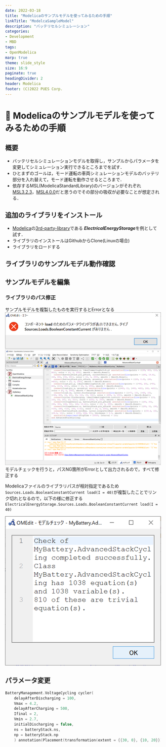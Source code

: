 ```yaml
---
date: 2022-03-18
title: "Modelicaのサンプルモデルを使ってみるための手順"
linkTitle: "ModelcaSampleModel"
description: "バッテリセルシミュレーション"
categories:
- Development
- MBD
tags:
- OpenModelica
marp: true
theme: slide_style
size: 16:9
paginate: true
headingDivider: 2
header: Modelica
footer: (C)2022 PUES Corp.
---
```

# <!-- fit --> :memo: Modelicaのサンプルモデルを使ってみるための手順
<!-- _class: title -->

## 概要

- バッテリセルシミュレーションモデルを取得し，サンプルからパラメータを変更してシミュレーション実行できるところまでを試す．
- ひとまずのゴールは，モード運転の車両シミュレーションモデルのバッテリ部分を入れ替えて，モード運転を動作させるところまで．
- 依存するMSL(ModelicaStandardLibrary)のバージョンがそれぞれ[MSL3.2.3]()，[MSL4.0.0]()だと思うのでその部分の吸収が必要なことが想定される．

## 追加のライブラリをインストール

- [Modelica](https://modelica.org/)の[3rd-party-library](https://modelica.org/libraries.html)である ***ElectricalEnergyStorage***を例として試す．
- ライブラリのインストールはGithubからClone(Linuxの場合)
- ライブラリをロードする

## ライブラリのサンプルモデル動作確認

## サンプルモデルを編集

### ライブラリのパス修正

サンプルモデルを複製したものを実行するとErrorとなる
![bg 80% vertical right](2022-03-18-11-20-24.png)
![bg 80% vertical right](2022-03-18-11-23-57.png)
モデルチェックを行うと，パスNG箇所がErrorとして出力されるので，すべて修正する

Modelicaファイルのライブラリパスが相対指定であるため`Sources.Loads.BooleanConstantCurrent load(I = 40)`が複製したことでリンク切れとなるので，以下の様に修正する `ElectricalEnergyStorage.Sources.Loads.BooleanConstantCurrent load(I = 40)`

![bg 80% vertical right](2022-03-18-11-45-57.png)

## パラメータ変更

```c
BatteryManagement.VoltageCycling cycler(
    delayAfterDischarging = 100, 
    Vmax = 4.2, 
    delayAfterCharging = 500, 
    Ifinal = 2, 
    Vmin = 2.7, 
    initialDischarging = false, 
    ns = batteryStack.ns, 
    np = batteryStack.np
    ) annotation(Placement(transformation(extent = {{30, 0}, {10, 20}})));
```
